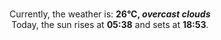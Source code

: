 <p  align="center"><br/>Currently, the weather is: <b> 26°C, <i>overcast clouds</i></b></br>Today, the sun rises at <b>05:38</b> and sets at <b>18:53</b>.</p>